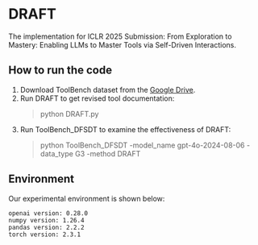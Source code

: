 # DRAFT
The implementation for ICLR 2025 Submission: From Exploration to Mastery: Enabling LLMs to Master Tools via Self-Driven Interactions.

## How to run the code
1. Download ToolBench dataset from the [Google Drive](https://drive.google.com/drive/folders/1yBUQ732mPu-KclJnuQELEhtKakdXFc3J).
2. Run DRAFT to get revised tool documentation:
	> python DRAFT.py
3. Run ToolBench_DFSDT to examine the effectiveness of DRAFT:
	> python ToolBench_DFSDT -model_name gpt-4o-2024-08-06 -data_type G3 -method DRAFT

## Environment

Our experimental environment is shown below:

```
openai version: 0.28.0
numpy version: 1.26.4
pandas version: 2.2.2
torch version: 2.3.1
```
